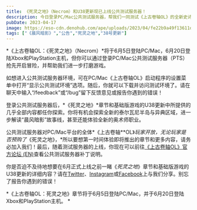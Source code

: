 ```yaml
---
title: 《死灵之地》（Necrom）和U38更新现已上线公共测试服务器！
description: 今日登录PC/Mac公共测试服务器，帮我们一同测试《上古卷轴OL》的全新史诗级章节和更新！ 
pubDate: 2023-04-17
image: https://eso-cdn.denohub.com/ape/uploads/2023/04/fe22b9a49f13611d94a7fe8193e44b63.jpg
tags: ["《晨风暗影》","公告","死灵之地","38号更新"]
---
```


*《上古卷轴OL：《死灵之地》（Necrom）*将于6月5日登陆PC/Mac，6月20日登陆Xbox和PlayStation主机，但你可以通过登录PC/Mac公共测试服务器（PTS）抢先开启冒险，并帮助我们进一步打磨游戏。

如想进入公共测试服务器环境，可在PC/Mac《上古卷轴OL》启动程序的设置菜单中打开“显示公共测试环境”选项。随后，你就可以下载并访问测试环境了。请在聊天中输入“/feedback”或“/bug”留下反馈意见或报告你遇到的错误！

登录公共测试服务器后，*《死灵之地》*章节和基础版游戏的U38更新中所提供的几乎全部内容都任你探索。你将有机会探索全新的泰尔瓦尼半岛与异典区域，进一步解读“晨风暗影”故事线，甚至还能体验全新的奥术师职业。

公共测试服务器对PC/Mac平台的全体*《上古卷轴**OL》_玩家开放，无论玩家是否预购了_《死灵之地》，*所以要想第一时间体验即将推出的章节和更多内容，请务必加入我们！最后，随着测试服务器的上线，你现在可以前往[《上古卷轴OL》官方论坛 (EN)](https://forums.elderscrollsonline.com/en/categories/pts)查看公共测试服务器补丁说明。

你是否迫不及待地想要在6月正式上线之前一睹《_死灵之地_》章节和基础版游戏的U38更新的详细内容？请在[Twitter](https://twitter.com/TESOnline)、[Instagram](https://www.instagram.com/elderscrollsonline/)或[Facebook](https://www.facebook.com/ElderScrollsOnline)上与我们分享。别忘了报告你遇到的错误！

*《上古卷轴OL：死灵之地》章节将于6月5日登陆PC/Mac，并于6月20日登陆Xbox和PlayStation主机。 *
